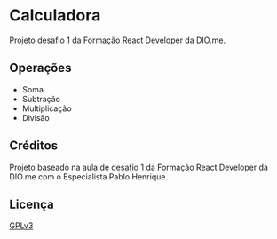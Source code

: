 # Calculadora

Projeto desafio 1 da Formação React Developer da DIO.me. 

## Operações
- Soma
- Subtração
- Multiplicação
- Divisão

## Créditos
Projeto baseado na [aula de desafio 1](https://github.com/digitalinnovationone/trilha-react-desafio01-calculadora) da Formação React Developer da DIO.me com o Especialista Pablo Henrique. 

## Licença
[GPLv3](https://choosealicense.com/licenses/gpl-3.0/)
